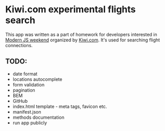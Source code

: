 # Kiwi.com experimental flights search

This app was written as a part of homework for developers interested in [Modern JS weekend](https://jsweekend.cz/)
organized by [Kiwi.com](https://www.kiwi.com/). It's used for searching flight connections.

## TODO:

- date format
- locations autocomplete
- form validation 
- pagination
- BEM
- GitHub
- index.html template - meta tags, favicon etc.
- manifest.json
- methods documentation
- run app publicly
